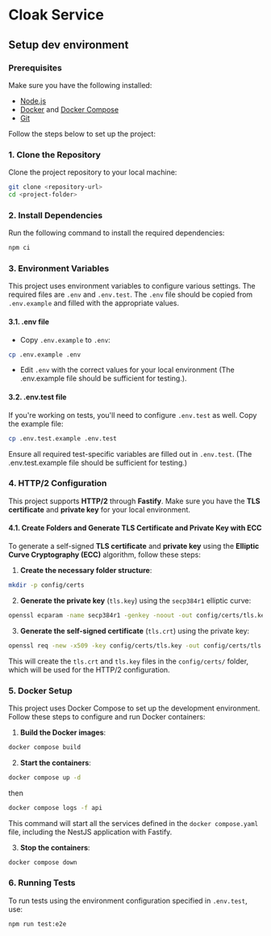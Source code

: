# Cloak Service

## Setup dev environment

### Prerequisites

Make sure you have the following installed:

- [Node.js](https://nodejs.org/)
- [Docker](https://www.docker.com/get-started) and [Docker Compose](https://docs.docker.com/compose/install/)
- [Git](https://git-scm.com/)


Follow the steps below to set up the project:

### 1. Clone the Repository

Clone the project repository to your local machine:

```bash
git clone <repository-url>
cd <project-folder>
```

### 2. Install Dependencies

Run the following command to install the required dependencies:

```bash
npm ci
```

### 3. Environment Variables

This project uses environment variables to configure various settings. The required files are `.env` and `.env.test`. The `.env` file should be copied from `.env.example` and filled with the appropriate values.

#### 3.1. .env file

- Copy `.env.example` to `.env`:

```bash
cp .env.example .env
```

- Edit `.env` with the correct values for your local environment (The .env.example file should be sufficient for testing.).

#### 3.2. .env.test file

If you're working on tests, you'll need to configure `.env.test` as well. Copy the example file:

```bash
cp .env.test.example .env.test
```

Ensure all required test-specific variables are filled out in `.env.test`. (The .env.test.example file should be sufficient for testing.)

### 4. HTTP/2 Configuration

This project supports **HTTP/2** through **Fastify**. Make sure you have the **TLS certificate** and **private key** for your local environment.

#### 4.1. Create Folders and Generate TLS Certificate and Private Key with ECC

To generate a self-signed **TLS certificate** and **private key** using the **Elliptic Curve Cryptography (ECC)** algorithm, follow these steps:

1. **Create the necessary folder structure**:

```bash
mkdir -p config/certs
```

2. **Generate the private key** (`tls.key`) using the `secp384r1` elliptic curve:

```bash
openssl ecparam -name secp384r1 -genkey -noout -out config/certs/tls.key
```

3. **Generate the self-signed certificate** (`tls.crt`) using the private key:

```bash
openssl req -new -x509 -key config/certs/tls.key -out config/certs/tls.crt -days 365
```

This will create the `tls.crt` and `tls.key` files in the `config/certs/` folder, which will be used for the HTTP/2 configuration.


### 5. Docker Setup

This project uses Docker Compose to set up the development environment. Follow these steps to configure and run Docker containers:

1. **Build the Docker images**:

```bash
docker compose build
```

2. **Start the containers**:

```bash
docker compose up -d
```
then
```bash
docker compose logs -f api
```

This command will start all the services defined in the `docker compose.yaml` file, including the NestJS application with Fastify.

3. **Stop the containers**:

```bash
docker compose down
```

### 6. Running Tests

To run tests using the environment configuration specified in `.env.test`, use:

```bash
npm run test:e2e
```
